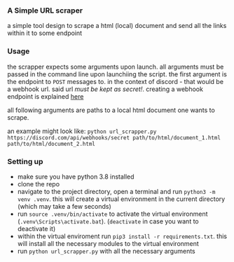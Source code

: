 ### A Simple URL scraper 
a simple tool design to scrape a html (local) document and send all the links within it to some endpoint

### Usage
the scrapper expects some arguments upon launch. all arguments must be passed in the command line upon launchiing the script.
the first argument is the endpoint to `POST` messages to. in the context of discord - that would be a webhook url. said url _must be kept as secret!_.
creating a webhook endpoint is explained [here](https://support.discord.com/hc/en-us/articles/228383668-Intro-to-Webhooks)

all following arguments are paths to a local html document one wants to scrape.

an example might look like: `python url_scrapper.py https://discord.com/api/webhooks/secret path/to/html/document_1.html path/to/html/document_2.html`

### Setting up
- make sure you have python 3.8 installed
- clone the repo
- navigate to the project directory, open a terminal and run `python3 -m venv .venv`. this will create a virtual environment in the current directory (which may take a few seconds)
- run `source .venv/bin/activate` to activate the virtual environment (`.venv\Scripts\activate.bat`). (`deactivate` in case you want to deactivate it)
- within the virtual enviroment run `pip3 install -r requirements.txt`. this will install all the necessary modules to the virtual environment 
- run `python url_scrapper.py` with all the necessary arguments